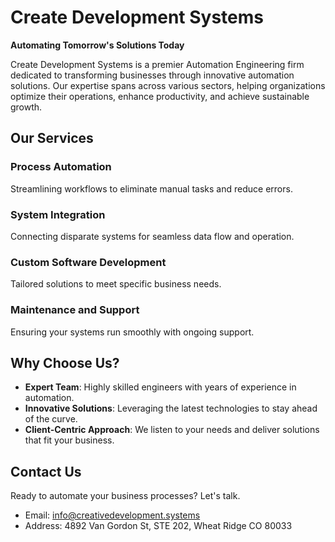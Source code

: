 # Create Development Systems

**Automating Tomorrow's Solutions Today**

Create Development Systems is a premier Automation Engineering firm dedicated to transforming businesses through innovative automation solutions. Our expertise spans across various sectors, helping organizations optimize their operations, enhance productivity, and achieve sustainable growth.

## Our Services

<div class="grid cards">
  <div class="col">
    <div class="card">
      <h3>Process Automation</h3>
      <p>Streamlining workflows to eliminate manual tasks and reduce errors.</p>
    </div>
  </div>
  <div class="col">
    <div class="card">
      <h3>System Integration</h3>
      <p>Connecting disparate systems for seamless data flow and operation.</p>
    </div>
  </div>
  <div class="col">
    <div class="card">
      <h3>Custom Software Development</h3>
      <p>Tailored solutions to meet specific business needs.</p>
    </div>
  </div>
  <div class="col">
    <div class="card">
      <h3>Maintenance and Support</h3>
      <p>Ensuring your systems run smoothly with ongoing support.</p>
    </div>
  </div>
</div>

## Why Choose Us?

- **Expert Team**: Highly skilled engineers with years of experience in automation.
- **Innovative Solutions**: Leveraging the latest technologies to stay ahead of the curve.
- **Client-Centric Approach**: We listen to your needs and deliver solutions that fit your business.

## Contact Us

Ready to automate your business processes? Let's talk.

- Email: info@creativedevelopment.systems
- Address: 4892 Van Gordon St, STE 202, Wheat Ridge CO 80033